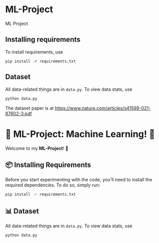 # ML-Project
ML Project

## Installing requirements

To install requirements, use

```[bash]
pip install -r requirements.txt
```

## Dataset

All data-related things are in `data.py`. To view data stats, use

```[bash]
python data.py
```

The dataset paper is at https://www.nature.com/articles/s41598-021-87602-3.pdf


# 🧠 ML-Project: Machine Learning! 🤖

Welcome to my **ML-Project**! 🚀

## 📦 Installing Requirements

Before you start experimenting with the code, you'll need to install the required dependencies. To do so, simply run:

```bash
pip install -r requirements.txt
```

## 📊 Dataset

All data-related things are in `data.py`. To view data stats, use

```[bash]
python data.py
```
